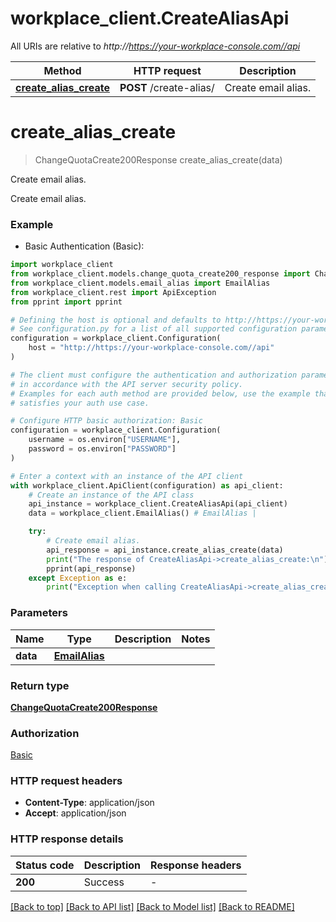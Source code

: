 # workplace_client.CreateAliasApi

All URIs are relative to *http://https://your-workplace-console.com//api*

Method | HTTP request | Description
------------- | ------------- | -------------
[**create_alias_create**](CreateAliasApi.md#create_alias_create) | **POST** /create-alias/ | Create email alias.


# **create_alias_create**
> ChangeQuotaCreate200Response create_alias_create(data)

Create email alias.

Create email alias.

### Example

* Basic Authentication (Basic):

```python
import workplace_client
from workplace_client.models.change_quota_create200_response import ChangeQuotaCreate200Response
from workplace_client.models.email_alias import EmailAlias
from workplace_client.rest import ApiException
from pprint import pprint

# Defining the host is optional and defaults to http://https://your-workplace-console.com//api
# See configuration.py for a list of all supported configuration parameters.
configuration = workplace_client.Configuration(
    host = "http://https://your-workplace-console.com//api"
)

# The client must configure the authentication and authorization parameters
# in accordance with the API server security policy.
# Examples for each auth method are provided below, use the example that
# satisfies your auth use case.

# Configure HTTP basic authorization: Basic
configuration = workplace_client.Configuration(
    username = os.environ["USERNAME"],
    password = os.environ["PASSWORD"]
)

# Enter a context with an instance of the API client
with workplace_client.ApiClient(configuration) as api_client:
    # Create an instance of the API class
    api_instance = workplace_client.CreateAliasApi(api_client)
    data = workplace_client.EmailAlias() # EmailAlias | 

    try:
        # Create email alias.
        api_response = api_instance.create_alias_create(data)
        print("The response of CreateAliasApi->create_alias_create:\n")
        pprint(api_response)
    except Exception as e:
        print("Exception when calling CreateAliasApi->create_alias_create: %s\n" % e)
```



### Parameters


Name | Type | Description  | Notes
------------- | ------------- | ------------- | -------------
 **data** | [**EmailAlias**](EmailAlias.md)|  | 

### Return type

[**ChangeQuotaCreate200Response**](ChangeQuotaCreate200Response.md)

### Authorization

[Basic](../README.md#Basic)

### HTTP request headers

 - **Content-Type**: application/json
 - **Accept**: application/json

### HTTP response details

| Status code | Description | Response headers |
|-------------|-------------|------------------|
**200** | Success |  -  |

[[Back to top]](#) [[Back to API list]](../README.md#documentation-for-api-endpoints) [[Back to Model list]](../README.md#documentation-for-models) [[Back to README]](../README.md)

